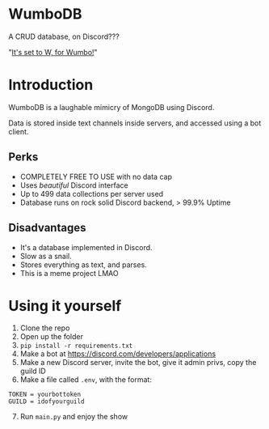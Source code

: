 # WumboDB
A CRUD database, on Discord???

"[It's set to W, for Wumbo!](https://www.youtube.com/watch?v=--hsVknT1c0)"

# Introduction
WumboDB is a laughable mimicry of MongoDB using Discord.

Data is stored inside text channels inside servers, and accessed using a bot client.

## Perks
* COMPLETELY FREE TO USE with no data cap
* Uses *beautiful* Discord interface
* Up to 499 data collections per server used
* Database runs on rock solid Discord backend, > 99.9% Uptime

## Disadvantages
* It's a database implemented in Discord.
* Slow as a snail.
* Stores everything as text, and parses.
* This is a meme project LMAO

# Using it yourself
1. Clone the repo
2. Open up the folder
3. `pip install -r requirements.txt`
4. Make a bot at https://discord.com/developers/applications
5. Make a new Discord server, invite the bot, give it admin privs, copy the guild ID
6. Make a file called `.env`, with the format:
```
TOKEN = yourbottoken
GUILD = idofyourguild
```
7. Run `main.py` and enjoy the show

